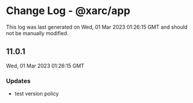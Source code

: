 # Change Log - @xarc/app

This log was last generated on Wed, 01 Mar 2023 01:26:15 GMT and should not be manually modified.

## 11.0.1
Wed, 01 Mar 2023 01:26:15 GMT

### Updates

- test version policy


